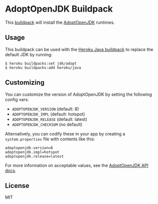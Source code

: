 # AdoptOpenJDK Buildpack

This [buildpack](https://devcenter.heroku.com/articles/buildpacks) will install the [AdoptOpenJDK](https://adoptopenjdk.net/) runtimes.

## Usage

This buildpack can be used with the [Heroku Java buildpack](https://github.com/heroku/heroku-buildpack-java/blob/master/bin/compile) to replace the default JDK by running:

```
$ heroku buildpacks:set jdk/adopt
$ heroku buildpacks:add heroku/java
```

## Customizing

You can customize the version of AdoptOpenJDK by setting the following config vars:

* `ADOPTOPENJDK_VERSION` (default: 8)
* `ADOPTOPENJDK_IMPL` (default: hotspot)
* `ADOPTOPENJDK_RELEASE` (default: latest)
* `ADOPTOPENJDK_CHECKSUM` (no default)

Alternatively, you can codify these in your app by creating a `system.properties` file with contents like this:

```
adoptopenjdk.version=8
adoptopenjdk.impl=hotspot
adoptopenjdk.release=latest
```
For more information on acceptable values, see the [AdoptOpenJDK API docs](https://api.adoptopenjdk.net/).

## License

MIT
